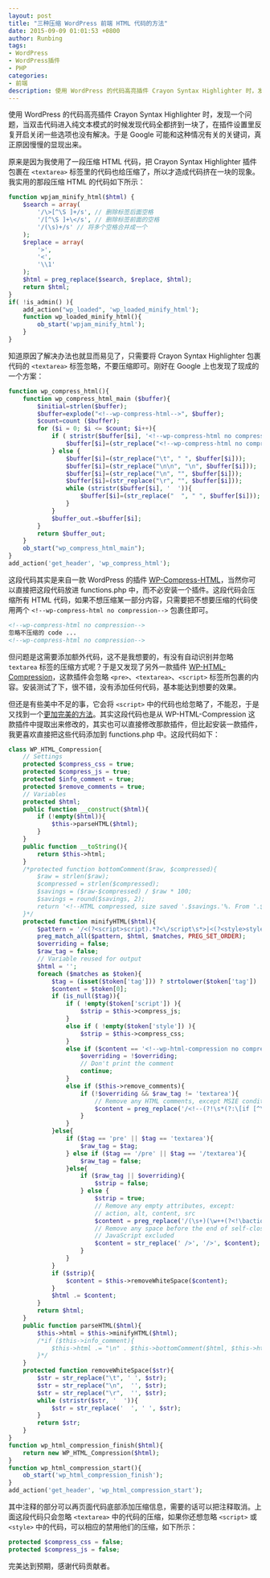 ```yaml
---
layout: post
title: "三种压缩 WordPress 前端 HTML 代码的方法"
date: 2015-09-09 01:01:53 +0800
author: Runbing
tags:
- WordPress
- WordPress插件
- PHP
categories:
- 前端
description: 使用 WordPress 的代码高亮插件 Crayon Syntax Highlighter 时，发现一个问题，当双击代码进入纯文本模式的时候发现代码全都挤到一块了，在插件设置里反复开启关闭一些选项也没有解决。于是 Google 可能和这种情况有关的关键词，真正原因慢慢的显现出来。
---
```


使用 WordPress 的代码高亮插件 Crayon Syntax Highlighter 时，发现一个问题，当双击代码进入纯文本模式的时候发现代码全都挤到一块了，在插件设置里反复开启关闭一些选项也没有解决。于是 Google 可能和这种情况有关的关键词，真正原因慢慢的显现出来。<!--more-->

原来是因为我使用了一段压缩 HTML 代码，把 Crayon Syntax Highlighter 插件包裹在 ``<textarea>`` 标签里的代码也给压缩了，所以才造成代码挤在一块的现象。我实用的那段压缩 HTML 的代码如下所示：

```php
function wpjam_minify_html($html) {
	$search = array(
		'/\>[^\S ]+/s',	// 删除标签后面空格
		'/[^\S ]+\</s',	// 删除标签前面的空格
		'/(\s)+/s' // 将多个空格合并成一个
	);
	$replace = array(
		'>',
		'<',
		'\\1'
	);
	$html = preg_replace($search, $replace, $html);
	return $html;
}
if( !is_admin() ){
	add_action("wp_loaded", 'wp_loaded_minify_html');
	function wp_loaded_minify_html(){
		ob_start('wpjam_minify_html');
	}
}
```

知道原因了解决办法也就显而易见了，只需要将 Crayon Syntax Highlighter 包裹代码的 ``<textarea>`` 标签忽略，不要压缩即可。刚好在 Google 上也发现了现成的一个方案：

```php
function wp_compress_html(){
	function wp_compress_html_main ($buffer){
		$initial=strlen($buffer);
		$buffer=explode("<!--wp-compress-html-->", $buffer);
		$count=count ($buffer);
		for ($i = 0; $i <= $count; $i++){
			if ( stristr($buffer[$i], '<!--wp-compress-html no compression-->') ){
				$buffer[$i]=(str_replace("<!--wp-compress-html no compression-->", " ", $buffer[$i]));
			} else {
				$buffer[$i]=(str_replace("\t", " ", $buffer[$i]));
				$buffer[$i]=(str_replace("\n\n", "\n", $buffer[$i]));
				$buffer[$i]=(str_replace("\n", "", $buffer[$i]));
				$buffer[$i]=(str_replace("\r", "", $buffer[$i]));
				while (stristr($buffer[$i], '  ')){
					$buffer[$i]=(str_replace("  ", " ", $buffer[$i]));
				}
			}
			$buffer_out.=$buffer[$i];
		}
		return $buffer_out;
	}
	ob_start("wp_compress_html_main");
}
add_action('get_header', 'wp_compress_html');
```

这段代码其实是来自一款 WordPress 的插件 [WP-Compress-HTML](https://wordpress.org/plugins/wp-compress-html/)，当然你可以直接把这段代码放进 functions.php 中，而不必安装一个插件。这段代码会压缩所有 HTML 代码，如果不想压缩某一部分内容，只需要把不想要压缩的代码使用两个 ``<!--wp-compress-html no compression-->`` 包裹住即可。

```html
<!--wp-compress-html no compression-->
忽略不压缩的 code ...
<!--wp-compress-html no compression-->
```

但问题是这需要添加额外代码，这不是我想要的，有没有自动识别并忽略 ``textarea`` 标签的压缩方式呢？于是又发现了另外一款插件 [WP-HTML-Compression](https://wordpress.org/plugins/wp-html-compression/)，这款插件会忽略 ``<pre>``、``<textarea>``、``<script>`` 标签所包裹的内容。安装测试了下，很不错，没有添加任何代码，基本能达到想要的效果。

但还是有些美中不足的事，它会将 ``<script>`` 中的代码也给忽略了，不能忍，于是又找到一个[更加完美的方法](http://setuix.com/minify-javascript-html-wordpress-without-plugin/)。其实这段代码也是从 WP-HTML-Compression 这款插件中提取出来修改的，其实也可以直接修改那款插件，但比起安装一款插件，我更喜欢直接把这些代码添加到 functions.php 中。这段代码如下：

```php
class WP_HTML_Compression{
	// Settings
	protected $compress_css = true;
	protected $compress_js = true;
	protected $info_comment = true;
	protected $remove_comments = true;
	// Variables
	protected $html;
	public function __construct($html){
		if (!empty($html)){
			$this->parseHTML($html);
		}
	}
	public function __toString(){
		return $this->html;
	}
	/*protected function bottomComment($raw, $compressed){
		$raw = strlen($raw);
		$compressed = strlen($compressed);
		$savings = ($raw-$compressed) / $raw * 100;
		$savings = round($savings, 2);
		return '<!--HTML compressed, size saved '.$savings.'%. From '.$raw.' bytes, now '.$compressed.' bytes-->';
	}*/
	protected function minifyHTML($html){
		$pattern = '/<(?<script>script).*?<\/script\s*>|<(?<style>style).*?<\/style\s*>|<!(?<comment>--).*?-->|<(?<tag>[\/\w.:-]*)(?:".*?"|\'.*?\'|[^\'">]+)*>|(?<text>((<[^!\/\w.:-])?[^<]*)+)|/si';
		preg_match_all($pattern, $html, $matches, PREG_SET_ORDER);
		$overriding = false;
		$raw_tag = false;
		// Variable reused for output
		$html = '';
		foreach ($matches as $token){
			$tag = (isset($token['tag'])) ? strtolower($token['tag']) : null;
			$content = $token[0];
			if (is_null($tag)){
				if ( !empty($token['script']) ){
					$strip = $this->compress_js;
				}
				else if ( !empty($token['style']) ){
					$strip = $this->compress_css;
				}
				else if ($content == '<!--wp-html-compression no compression-->'){
					$overriding = !$overriding;
					// Don't print the comment
					continue;
				}
				else if ($this->remove_comments){
					if (!$overriding && $raw_tag != 'textarea'){
						// Remove any HTML comments, except MSIE conditional comments
						$content = preg_replace('/<!--(?!\s*(?:\[if [^\]]+]|<!|>))(?:(?!-->).)*-->/s', '', $content);
					}
				}
			}else{
				if ($tag == 'pre' || $tag == 'textarea'){
					$raw_tag = $tag;
				} else if ($tag == '/pre' || $tag == '/textarea'){
					$raw_tag = false;
				}else{
					if ($raw_tag || $overriding){
						$strip = false;
					} else {
						$strip = true;
						// Remove any empty attributes, except:
						// action, alt, content, src
						$content = preg_replace('/(\s+)(\w++(?<!\baction|\balt|\bcontent|\bsrc)="")/', '$1', $content);
						// Remove any space before the end of self-closing XHTML tags
						// JavaScript excluded
					 	$content = str_replace(' />', '/>', $content);
					}
				}
			}
			if ($strip){
				$content = $this->removeWhiteSpace($content);
			}
			$html .= $content;
		}
		return $html;
	}
	public function parseHTML($html){
		$this->html = $this->minifyHTML($html);
		/*if ($this->info_comment){
			$this->html .= "\n" . $this->bottomComment($html, $this->html);
		}*/
	}
	protected function removeWhiteSpace($str){
		$str = str_replace("\t", ' ', $str);
		$str = str_replace("\n",  '', $str);
		$str = str_replace("\r",  '', $str);
		while (stristr($str, '  ')){
			$str = str_replace('  ', ' ', $str);
		}
		return $str;
	}
}
function wp_html_compression_finish($html){
	return new WP_HTML_Compression($html);
}
function wp_html_compression_start(){
	ob_start('wp_html_compression_finish');
}
add_action('get_header', 'wp_html_compression_start');
```

其中注释的部分可以再页面代码底部添加压缩信息，需要的话可以把注释取消。上面这段代码只会忽略 ``<textarea>`` 中的代码的压缩，如果你还想忽略 ``<script>`` 或 ``<style>`` 中的代码，可以相应的禁用他们的压缩，如下所示：

```php
protected $compress_css = false;
protected $compress_js = false;
```

完美达到预期，感谢代码贡献者。